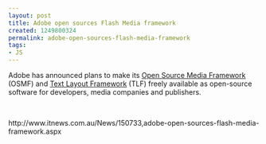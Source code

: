 ```yaml
---
layout: post
title: Adobe open sources Flash Media framework
created: 1249800324
permalink: adobe-open-sources-flash-media-framework
tags:
- JS
---
```

<p>Adobe has announced plans to make its <a href="http://www.opensourcemediaframework.com/" target="_blank" title="Open Source Media Framework">Open Source Media Framework</a> (OSMF) and <a href="http://opensource.adobe.com/wiki/display/tlf/" target="_blank" title="Text Layout Framework">Text Layout Framework</a> (TLF) freely available as open-source software for developers, media companies and publishers.</p>
<p>&nbsp;</p>
<p>http://www.itnews.com.au/News/150733,adobe-open-sources-flash-media-framework.aspx</p>
